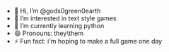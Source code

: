 - 👋 Hi, I’m @gods0green0earth
- 👀 I’m interested in text style games
- 🌱 I’m currently learning python
- 😄 Pronouns: they\them
- ⚡ Fun fact: i'm hoping to make a full game one day

<!---
gods0green0earth/gods0green0earth is a ✨ special ✨ repository because its `README.md` (this file) appears on your GitHub profile.
You can click the Preview link to take a look at your changes.
--->

